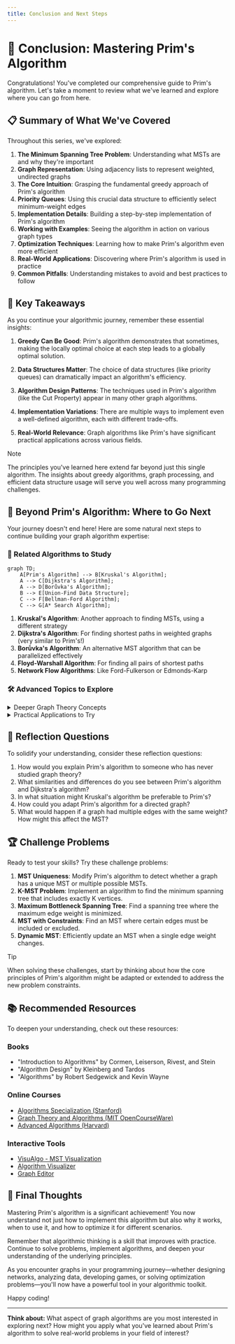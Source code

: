 ```yaml
---
title: Conclusion and Next Steps
---
```


# 🎯 Conclusion: Mastering Prim's Algorithm

Congratulations! You've completed our comprehensive guide to Prim's algorithm. Let's take a moment to review what we've learned and explore where you can go from here.

## 📋 Summary of What We've Covered

Throughout this series, we've explored:

1. **The Minimum Spanning Tree Problem**: Understanding what MSTs are and why they're important
2. **Graph Representation**: Using adjacency lists to represent weighted, undirected graphs
3. **The Core Intuition**: Grasping the fundamental greedy approach of Prim's algorithm
4. **Priority Queues**: Using this crucial data structure to efficiently select minimum-weight edges
5. **Implementation Details**: Building a step-by-step implementation of Prim's algorithm
6. **Working with Examples**: Seeing the algorithm in action on various graph types
7. **Optimization Techniques**: Learning how to make Prim's algorithm even more efficient
8. **Real-World Applications**: Discovering where Prim's algorithm is used in practice
9. **Common Pitfalls**: Understanding mistakes to avoid and best practices to follow

## 🔑 Key Takeaways

As you continue your algorithmic journey, remember these essential insights:

1. **Greedy Can Be Good**: Prim's algorithm demonstrates that sometimes, making the locally optimal choice at each step leads to a globally optimal solution.

2. **Data Structures Matter**: The choice of data structures (like priority queues) can dramatically impact an algorithm's efficiency.

3. **Algorithm Design Patterns**: The techniques used in Prim's algorithm (like the Cut Property) appear in many other graph algorithms.

4. **Implementation Variations**: There are multiple ways to implement even a well-defined algorithm, each with different trade-offs.

5. **Real-World Relevance**: Graph algorithms like Prim's have significant practical applications across various fields.

> [!NOTE]
> The principles you've learned here extend far beyond just this single algorithm. The insights about greedy algorithms, graph processing, and efficient data structure usage will serve you well across many programming challenges.

## 🌟 Beyond Prim's Algorithm: Where to Go Next

Your journey doesn't end here! Here are some natural next steps to continue building your graph algorithm expertise:

### 🧩 Related Algorithms to Study

```mermaid
graph TD;
    A[Prim's Algorithm] --> B[Kruskal's Algorithm];
    A --> C[Dijkstra's Algorithm];
    A --> D[Borůvka's Algorithm];
    B --> E[Union-Find Data Structure];
    C --> F[Bellman-Ford Algorithm];
    C --> G[A* Search Algorithm];
```

1. **Kruskal's Algorithm**: Another approach to finding MSTs, using a different strategy
2. **Dijkstra's Algorithm**: For finding shortest paths in weighted graphs (very similar to Prim's!)
3. **Borůvka's Algorithm**: An alternative MST algorithm that can be parallelized effectively
4. **Floyd-Warshall Algorithm**: For finding all pairs of shortest paths
5. **Network Flow Algorithms**: Like Ford-Fulkerson or Edmonds-Karp

### 🛠️ Advanced Topics to Explore

<details>
<summary>Deeper Graph Theory Concepts</summary>

1. **Cut Properties**: Explore how graph cuts relate to various optimization problems
2. **Matroid Theory**: The mathematical foundation behind why greedy algorithms like Prim's work
3. **Approximation Algorithms**: When problems become NP-hard, algorithms like MST can provide approximations
4. **Dynamic Graphs**: How to update MSTs efficiently when the graph changes
5. **Euclidean MSTs**: Special properties when vertices are points in Euclidean space
</details>

<details>
<summary>Practical Applications to Try</summary>

1. **Network Design Tool**: Build a small application that uses Prim's algorithm to design optimal networks
2. **Clustering Implementation**: Implement MST-based clustering for a machine learning dataset
3. **Game Map Generator**: Create procedurally generated maps using modified MST algorithms
4. **Visual MST Explorer**: Build an interactive visualization to help others understand MSTs
5. **Image Segmentation**: Apply MST techniques to segment images in computer vision
</details>

## 💭 Reflection Questions

To solidify your understanding, consider these reflection questions:

1. How would you explain Prim's algorithm to someone who has never studied graph theory?
2. What similarities and differences do you see between Prim's algorithm and Dijkstra's algorithm?
3. In what situation might Kruskal's algorithm be preferable to Prim's?
4. How could you adapt Prim's algorithm for a directed graph?
5. What would happen if a graph had multiple edges with the same weight? How might this affect the MST?

## 🏆 Challenge Problems

Ready to test your skills? Try these challenge problems:

1. **MST Uniqueness**: Modify Prim's algorithm to detect whether a graph has a unique MST or multiple possible MSTs.
2. **K-MST Problem**: Implement an algorithm to find the minimum spanning tree that includes exactly K vertices.
3. **Maximum Bottleneck Spanning Tree**: Find a spanning tree where the maximum edge weight is minimized.
4. **MST with Constraints**: Find an MST where certain edges must be included or excluded.
5. **Dynamic MST**: Efficiently update an MST when a single edge weight changes.

> [!TIP]
> When solving these challenges, start by thinking about how the core principles of Prim's algorithm might be adapted or extended to address the new problem constraints.

## 📚 Recommended Resources

To deepen your understanding, check out these resources:

### Books
- "Introduction to Algorithms" by Cormen, Leiserson, Rivest, and Stein
- "Algorithm Design" by Kleinberg and Tardos
- "Algorithms" by Robert Sedgewick and Kevin Wayne

### Online Courses
- [Algorithms Specialization (Stanford)](https://www.coursera.org/specializations/algorithms)
- [Graph Theory and Algorithms (MIT OpenCourseWare)](https://ocw.mit.edu/courses/electrical-engineering-and-computer-science/6-042j-mathematics-for-computer-science-fall-2010/readings/MIT6_042JF10_chap05.pdf)
- [Advanced Algorithms (Harvard)](https://www.youtube.com/playlist?list=PL2SOU6wwxB0uP4rJgf5ayhHWgw7akUWSf)

### Interactive Tools
- [VisuAlgo - MST Visualization](https://visualgo.net/en/mst)
- [Algorithm Visualizer](https://algorithm-visualizer.org/)
- [Graph Editor](https://csacademy.com/app/graph_editor/)

## 🎉 Final Thoughts

Mastering Prim's algorithm is a significant achievement! You now understand not just how to implement this algorithm but also why it works, when to use it, and how to optimize it for different scenarios.

Remember that algorithmic thinking is a skill that improves with practice. Continue to solve problems, implement algorithms, and deepen your understanding of the underlying principles.

As you encounter graphs in your programming journey—whether designing networks, analyzing data, developing games, or solving optimization problems—you'll now have a powerful tool in your algorithmic toolkit.

Happy coding!

---

**Think about:** What aspect of graph algorithms are you most interested in exploring next? How might you apply what you've learned about Prim's algorithm to solve real-world problems in your field of interest? 
